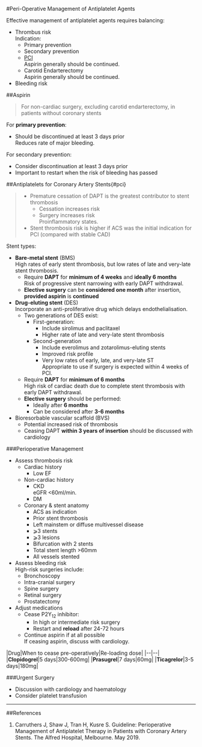 #Peri-Operative Management of Antiplatelet Agents

Effective management of antiplatelet agents requires balancing:
* Thrombus risk  
Indication:
	* Primary prevention  
	* Secondary prevention
	* [PCI](#pci)  
	Aspirin generally should be continued.
	* Carotid Endarterectomy  
	Aspirin generally should be continued.
* Bleeding risk



##Aspirin
> For non-cardiac surgery, excluding carotid endarterectomy, in patients without coronary stents

For **primary prevention**:
* Should be discontinued at least 3 days prior  
Reduces rate of major bleeding.

For secondary prevention:
* Consider discontinuation at least 3 days prior
* Important to restart when the risk of bleeding has passed


##Antiplatelets for Coronary Artery Stents{#pci}
>* Premature cessation of DAPT is the greatest contributor to stent thrombosis  
>	* Cessation increases risk
> 	* Surgery increases risk  
>	Proinflammatory states.
> * Stent thrombosis risk is higher if ACS was the initial indication for PCI (compared with stable CAD)


Stent types:
* **Bare-metal stent** (BMS)  
High rates of early stent thrombosis, but low rates of late and very-late stent thrombosis.
	* Require **DAPT** for **minimum of 4 weeks** and **ideally 6 months**  
	Risk of progressive stent narrowing with early DAPT withdrawal.
	* **Elective surgery** can be **considered one month** after insertion, **provided aspirin** is **continued**
* **Drug-eluting stent** (DES)  
Incorporate an anti-proliferative drug which delays endothelialisation.
	* Two generations of DES exist:
		* First-generation:
			* Include sirolimus and paclitaxel
			* Higher rate of late and very-late stent thrombosis
		* Second-generation
			* Include everolimus and zotarolimus-eluting stents
			* Improved risk profile
			* Very low rates of early, late, and very-late ST  
			Appropriate to use if surgery is expected within 4 weeks of PCI.
	* Require **DAPT** for **minimum of 6 months**  
	High risk of cardiac death due to complete stent thrombosis with early DAPT withdrawal.
	* **Elective surgery** should be performed:
		* Ideally after **6 months**
		* Can be considered after **3-6 months**
* Bioresorbable vascular scaffold (BVS)
	* Potential increased risk of thrombosis
	* Ceasing DAPT **within 3 years of insertion** should be discussed with cardiology


###Perioperative Management
* Assess thrombosis risk
	* Cardiac history
		* Low EF
	* Non-cardiac history
		* CKD  
		eGFR <60ml/min.
		* DM
	* Coronary & stent anatomy
		* ACS as indication
		* Prior stent thrombosis
		* Left mainstem or diffuse multivessel disease
		* ⩾3 stents
		* ⩾3 lesions
		* Bifurcation with 2 stents
		* Total stent length >60mm
		* All vessels stented
* Assess bleeding risk  
High-risk surgeries include:
	* Bronchoscopy
	* Intra-cranial surgery
	* Spine surgery
	* Retinal surgery
	* Prostatectomy
* Adjust medications
	* Cease P2Y<sub>12</sub> inhibitor:
		* In high or intermediate risk surgery
		* Restart and **reload** after 24-72 hours
	* Continue aspirin if at all possible  
	If ceasing aspirin, discuss with cardiology.


|Drug|When to cease pre-operatively|Re-loading dose|
|--|--|
|**Clopidogrel**|5 days|300-600mg|
|**Prasugrel**|7 days|60mg|
|**Ticagrelor**|3-5 days|180mg|


###Urgent Surgery	
* Discussion with cardiology and haematology
* Consider platelet transfusion





---
##References
1. Carruthers J, Shaw J, Tran H, Kusre S. Guideline: Perioperative Management of Antiplatelet Therapy in Patients with Coronary Artery Stents. The Alfred Hospital, Melbourne. May 2019.

